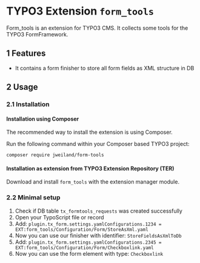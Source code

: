 # TYPO3 Extension `form_tools`

Form_tools is an extension for TYPO3 CMS. It collects some tools for the TYPO3 FormFramework.

## 1 Features

* It contains a form finisher to store all form fields as XML structure in DB

## 2 Usage

### 2.1 Installation

#### Installation using Composer

The recommended way to install the extension is using Composer.

Run the following command within your Composer based TYPO3 project:

```
composer require jweiland/form-tools
```

#### Installation as extension from TYPO3 Extension Repository (TER)

Download and install `form_tools` with the extension manager module.

### 2.2 Minimal setup

1) Check if DB table `tx_formtools_requests` was created successfully
2) Open your TypoScript file or record
3) Add: `plugin.tx_form.settings.yamlConfigurations.1234 = EXT:form_tools/Configuration/Form/StoreAsXml.yaml`
4) Now you can use our finisher with identifier: `StoreFieldsAsXmlToDb`
5) Add: `plugin.tx_form.settings.yamlConfigurations.2345 = EXT:form_tools/Configuration/Form/Checkboxlink.yaml`
6) Now you can use the form element with type: `Checkboxlink`